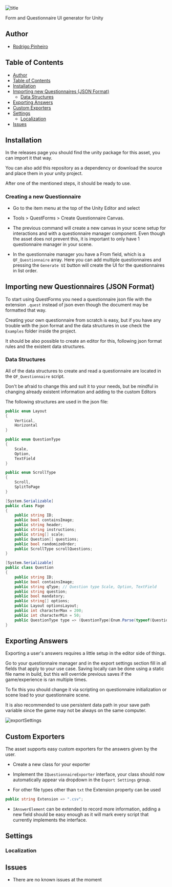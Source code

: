 ![title]

Form and Questionnaire UI generator for Unity

## Author
* [Rodrigo Pinheiro][githubProfile]

## Table of Contents
- [Author](#author)
- [Table of Contents](#table-of-contents)
- [Installation](#installation)
- [Importing new Questionnaires (JSON Format)](#importing-new-questionnaires-json-format)
  - [Data Structures](#data-structures)
- [Exporting Answers](#exporting-answers)
- [Custom Exporters](#custom-exporters)
- [Settings](#settings)
  - [Localization](#localization)
- [Issues](#issues)

## Installation

In the releases page you should find the unity package for this asset, you can import it that way.

You can also add this repository as a dependency or download the source and place them in your unity project.

After one of the mentioned steps, it should be ready to use.

### Creating a new Questionnaire

* Go to the item menu at the top of the Unity Editor and select 

* Tools > QuestForms > Create Questionnaire Canvas.

* The previous command will create a new canvas in your scene setup for interactions and with a questionnaire manager component. Even though the asset does not prevent this, it is important to only have 1 questionnaire manager in your scene.

* In the questionnaire manager you have a From field, which is a `QF_Questionnaire` array. Here you can add multiple questionnaires and pressing the `Generate UI` button will create the UI for the questionnaires in list order.

## Importing new Questionnaires (JSON Format)

To start using QuestForms you need a questionnaire json file with the extension `.quest` instead of json even though the document may be formatted that way.

Creating your own questionnaire from scratch is easy, but if you have any trouble with the json format and the data structures in use check the `Examples` folder inside the project.

It should be also possible to create an editor for this, following json format rules and the existent data structures.

### Data Structures

All of the data structures to create and read a questionnaire are located in the `QF_Questionnaire` script.

Don't be afraid to change this and suit it to your needs, but be mindful in changing already existent information and adding to the custom Editors

The following structures are used in the json file:

```cs
public enum Layout
{
    Vertical,
    Horizontal
}

public enum QuestionType
{
    Scale,
    Option,
    TextField
}

public enum ScrollType
{
    Scroll,
    SplitToPage
}

[System.Serializable]
public class Page
{
    public string ID;
    public bool containsImage;
    public string header;
    public string instructions;
    public string[] scale;
    public Question[] questions;
    public bool randomizeOrder;
    public ScrollType scrollQuestions;
}

[System.Serializable]
public class Question
{
    public string ID;
    public bool containsImage;
    public string qType; // Question type Scale, Option, TextField
    public string question;
    public bool mandatory;
    public string[] options;
    public Layout optionsLayout;
    public int characterMax = 200;
    public int characterMin = 50;
    public QuestionType type => (QuestionType)Enum.Parse(typeof(QuestionType), qType;
}
```

## Exporting Answers

Exporting a user's answers requires a little setup in the editor side of things.

Go to your questionnaire manager and in the export settings section fill in all fields that apply to your use case. Saving locally can be done using a static file name in build, but this will override previous saves if the game/experience is ran multiple times. 

To fix this you should change it via scripting on questionnaire initialization or scene load to your questionnaire scene.

It is also recommended to use persistent data path in your save path variable since the game may not be always on the same computer.

![exportSettings]

## Custom Exporters

The asset supports easy custom exporters for the answers given by the user.

* Create a new class for your exporter

*  Implement the `IQuestionnaireExporter` interface, your class should now automatically appear via dropdown in the `Export Settings` group.

*  For other file types other than `txt` the Extension property can be used
```cs
public string Extension => ".csv";
```
* `IAnswerElement` can be extended to record more information, adding a new field should be easy enough as it will mark every script that currently implements the interface.

## Settings

### Localization

## Issues

 * There are no known issues at the moment

[title]: images/title.png
[exportSettings]: images/exportSettings.png
[githubProfile]: (https://github.com/RodrigoPrinheiro)